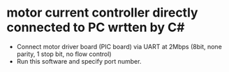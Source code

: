 # motor current controller directly connected to PC wrtten by C#

- Connect motor driver board (PIC board) via UART at 2Mbps (8bit, none parity, 1 stop bit, no flow control)
- Run this software and specify port number.
